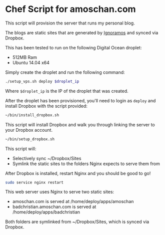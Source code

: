 Chef Script for amoschan.com
============================

This script will provision the server that runs my personal blog.

The blogs are static sites that are generated by [Ignoramos][i] and synced via
Dropbox.

[i]: http://github.com/achan/ignoramos

This has been tested to run on the following Digital Ocean droplet:

 - 512MB Ram
 - Ubuntu 14.04 x64

Simply create the droplet and run the following command:

```bash
./setup_vps.sh deploy $droplet_ip
```

Where `$droplet_ip` is the IP of the droplet that was created.

After the droplet has been provisioned, you'll need to login as `deploy` and
install Dropbox with the script provided:

```bash
~/bin/install_dropbox.sh
```

This script will install Dropbox and walk you through linking the server to your
Dropbox account.

```bash
~/bin/setup_dropbox.sh
```

This script will:

 - Selectively sync ~/Dropbox/Sites
 - Symlink the static sites to the folders Nginx expects to serve them from

After Dropbox is installed, restart Nginx and you should be good to go!

```bash
sudo service nginx restart
```

This web server uses Nginx to serve two static sites:

 - amoschan.com is served at /home/deploy/apps/amoschan
 - badchristian.amoschan.com is served at /home/deploy/apps/badchristian

Both folders are symlinked from ~/Dropbox/Sites, which is synced via Dropbox.
